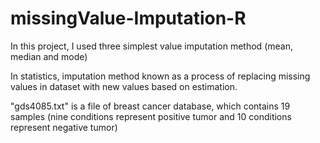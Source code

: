 # missingValue-Imputation-R
In this project, I used three simplest value imputation method (mean, median and mode)

In statistics, imputation method known as a process of replacing missing values in dataset with new values based on estimation.

"gds4085.txt" is a file of breast cancer database, which contains 19 samples (nine conditions represent positive tumor and 10 conditions represent negative tumor)
